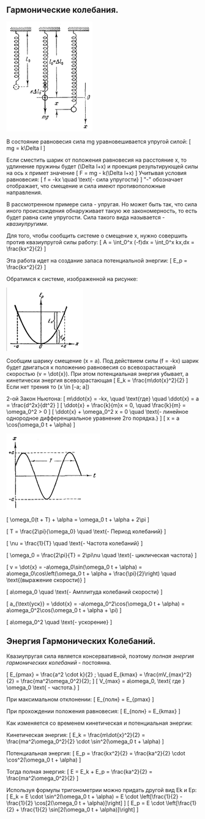 ## Гармонические колебания.

![alt text](19.png)


В состояние равновесия сила mg уравновешивается упругой силой:
\[
mg = k\Delta l
\]

Если сместить шарик от положения равновесия на расстояние x, то удлинение пружины будет \(\Delta l+x\) и проекция результирующей силы на ось x примет значение
\[
F = mg - k(\Delta l+x)
\]
Учитывая условия равновесия:
\[
f = -kx \quad \text{- сила упругости}
\]
"-" обозначает отображает, что смещение и сила имеют противоположные направления.

В рассмотренном примере сила - упругая. Но может быть так, что сила иного происхождения обнаруживает такую же закономерность, то есть будет равна силе упругости. Сила такого вида называется - *квазиупругими*.

Для того, чтобы сообщить системе о смещение x, нужно совершить против квазиупругой силы работу:
\[
A = \int_0^x (-f)dx = \int_0^x kx\,dx = \frac{kx^2}{2}
\]

Эта работа идет на создание запаса потенциальной энергии:
\[
E_p = \frac{kx^2}{2}
\]

Обратимся к системе, изображенной на рисунке:


![alt text](19-2.png)


Сообщим шарику смещение \(x = a\). Под действием силы \(f = -kx\) шарик будет двигаться к положению равновесия со всевозрастающей скоростью \(v = \dot{x}\). При этом потенциальная энергия убывает, а кинетически энергия всевозрастающая 
\[
E_k = \frac{m\dot{x}^2}{2}
\]
Если нет трения то \(x \in [-a; a]\)

2-ой Закон Ньютона:
\[
m\ddot{x} = -kx, \quad \text{где} \quad \ddot{x} = a = \frac{d^2x}{dt^2}
\]
\[
\ddot{x} + \frac{k}{m}x = 0, \quad \frac{k}{m} = \omega_0^2 > 0
\]
\[
\ddot{x} + \omega_0^2 x = 0 \quad \text{- линейное однородное дифференциальное уравнение 2го порядка.}
\]
\[
x = a \cos(\omega_0 t + \alpha)
\]


![Гармонические колебания](19-3.png)

\[
\omega_0(t + T) + \alpha = \omega_0 t + \alpha + 2\pi
\]

\[
T = \frac{2\pi}{\omega_0} \quad \text{- Период колебаний}
\]

\[
\nu = \frac{1}{T} \quad \text{- Частота колебаний}
\]

\[
\omega_0 = \frac{2\pi}{T} = 2\pi\nu \quad \text{- циклическая частота}
\]

\[
v = \dot{x} = -a\omega_0\sin(\omega_0 t + \alpha) = a\omega_0\cos\left(\omega_0 t + \alpha + \frac{\pi}{2}\right) \quad \text{(выражение скорости)}
\]


\[
a\omega_0 \quad \text{- Амплитуда колебаний скорости}
\]

\[
a_{\text{уск}} = \ddot{x} = -a\omega_0^2\cos(\omega_0 t + \alpha) = a\omega_0^2\cos(\omega_0 t + \alpha + \pi)
\]

\[
a\omega_0^2 \quad \text{- ускорение}
\]
## Энергия Гармонических Колебаний.

Квазиупругая сила является консервативной, поэтому *полная энергия гармонических колебаний* - постоянна. 

\[
E_{pmax} = \frac{a^2 \cdot k}{2} ; \quad E_{kmax} = \frac{mV_{max}^2}{2} = \frac{ma^2\omega_0^2}{2};
\]
\[
V_{max} = a\omega_0, \text{ где } \omega_0 \text{ - частота.}
\]

При максимальном отклонении:
\[
E_{полн} = E_{pmax}
\]

При прохождении положения равновесия:
\[
E_{полн} = E_{kmax}
\]

Как изменяется со временем кинетическая и потенциальная энергии:

Кинетическая энергия:
\[
E_k = \frac{m\dot{x}^2}{2} = \frac{ma^2\omega_0^2}{2} \cdot \sin^2(\omega_0 t + \alpha)
\]

Потенциальная энергия:
\[
E_p = \frac{kx^2}{2} = \frac{ka^2}{2} \cdot \cos^2(\omega_0 t + \alpha)
\]

Тогда полная энергия:
\[
E = E_k + E_p = \frac{ka^2}{2} = \frac{ma^2\omega_0^2}{2}
\]


Используя формулы тригонометрии можно придать другой вид Ek и Ep:
\[
E_k = E \cdot \sin^2(\omega_0 t + \alpha) = E \cdot \left[\frac{1}{2} - \frac{1}{2} \cos[2(\omega_0 t + \alpha)]\right]
\]
\[
E_p = E \cdot \left[\frac{1}{2} + \frac{1}{2} \sin[2(\omega_0 t + \alpha)]\right]
\]


